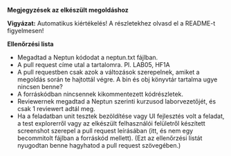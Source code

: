 **Megjegyzések az elkészült megoldáshoz**

**Vigyázat:** Automatikus kiértékelés! A részletekhez olvasd el a README-t figyelmesen!

**Ellenőrzési lista**
- Megadtad a Neptun kódodat a neptun.txt fájlban.
- A pull request címe utal a tartalomra. Pl. LAB05, HF1A
- A pull requestben csak azok a változások szerepelnek, amiket a megoldás során te hajtottál végre. A bin és obj könyvtár tartalma ugye nincsen benne?
- A forráskódban nincsennek kikommentezett kódrészletek.
- Reviewernek megadtad a Neptun szerinti kurzusod laborvezetőjét, és csak 1 reviewert adtál meg.
- Ha a feladatban unit tesztek bezöldítése vagy UI fejlesztés volt a feladat, a test explorerről vagy az elkészült felhasználói felületről készített screenshot szerepel a pull request leírásában (itt, és nem egy becommitolt fájlban a forráskód mellett).
(Ezt az ellenőrzési listát nyugodtan benne hagyhatod a pull request szövegében.)

